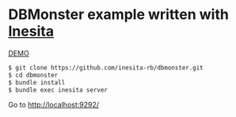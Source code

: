 # DBMonster example written with [Inesita](https://github.com/inesita-rb/inesita)

[DEMO](http://inesita-dbmonster.netlify.com/)

```sh
$ git clone https://github.com/inesita-rb/dbmonster.git
$ cd dbmonster
$ bundle install
$ bundle exec inesita server
```

Go to [http://localhost:9292/](http://localhost:9292/)
